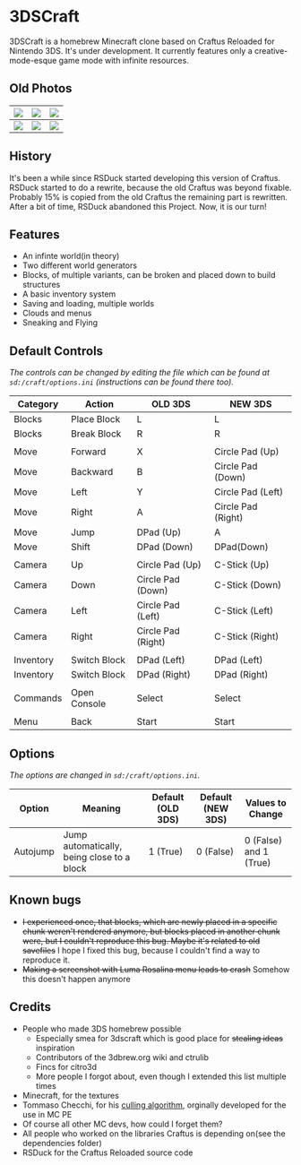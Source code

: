 # 3DSCraft

3DSCraft is a homebrew Minecraft clone based on Craftus Reloaded for Nintendo 3DS. It's under development. It currently features only a creative-mode-esque game mode with infinite resources.

## Old Photos
![](https://raw.githubusercontent.com/wiki/RSDuck/craftus_reloaded/screenshots/15t.png)|![](https://raw.githubusercontent.com/wiki/RSDuck/craftus_reloaded/screenshots/17t.png)|![](https://raw.githubusercontent.com/wiki/RSDuck/craftus_reloaded/screenshots/16t.png)
----|----|----
![](https://raw.githubusercontent.com/wiki/RSDuck/craftus_reloaded/screenshots/15b.png)|![](https://raw.githubusercontent.com/wiki/RSDuck/craftus_reloaded/screenshots/17b.png)|![](https://raw.githubusercontent.com/wiki/RSDuck/craftus_reloaded/screenshots/16b.png)

## History

It's been a while since RSDuck started developing this version of Craftus. RSDuck started to do a rewrite, because the old Craftus was beyond fixable. Probably 15% is copied from the old Craftus the remaining part is rewritten. After a bit of time, RSDuck abandoned this Project. Now, it is our turn!

## Features

* An infinte world(in theory)
* Two different world generators
* Blocks, of multiple variants, can be broken and placed down to build structures
* A basic inventory system
* Saving and loading, multiple worlds
* Clouds and menus
* Sneaking and Flying

## Default Controls

_The controls can be changed by editing the file which can be found at `sd:/craft/options.ini` (instructions can be found there too)._

| Category | Action | OLD 3DS | NEW 3DS            |
| ------------- | ------------- | ------------- |--------------------|
| Blocks | Place Block | L | L                  |
| Blocks | Break Block | R | R                  |
|  |  |  |                    |
| Move | Forward | X | Circle Pad (Up)    |
| Move | Backward | B | Circle Pad (Down)  |
| Move | Left | Y | Circle Pad (Left)  |
| Move | Right | A | Circle Pad (Right) |
| Move | Jump | DPad (Up) | A                  |
| Move | Shift | DPad (Down) | DPad(Down)         |
|  |  |  |                    |
| Camera | Up | Circle Pad (Up) | C-Stick (Up)       |
| Camera | Down | Circle Pad (Down) | C-Stick (Down)     |
| Camera | Left | Circle Pad (Left) | C-Stick (Left)     |
| Camera | Right | Circle Pad (Right) | C-Stick (Right)    |
|  |  |  |                    |
| Inventory | Switch Block | DPad (Left) | DPad (Left)        |
| Inventory | Switch Block | DPad (Right) | DPad (Right)       |
|  |  |  |                    |
| Commands | Open Console | Select | Select             |
|  |  |  |                    |
| Menu | Back | Start | Start              |

## Options

_The options are changed in `sd:/craft/options.ini`._

| Option | Meaning | Default (OLD 3DS) | Default (NEW 3DS) | Values to Change |
| ------------- | ------------- | ------------- | ------------- | ------------- |
| Autojump | Jump automatically, being close to a block | 1 (True) | 0 (False) | 0 (False) and 1 (True) |

## Known bugs

* ~~I experienced once, that blocks, which are newly placed in a specific chunk weren't rendered anymore, but blocks placed in another chunk were, but I couldn't reproduce this bug. Maybe it's related to old savefiles~~ I hope I fixed this bug, because I couldn't find a way to reproduce it.
* ~~Making a screenshot with Luma Rosalina menu leads to crash~~ Somehow this doesn't happen anymore

## Credits
* People who made 3DS homebrew possible
    * Especially smea for 3dscraft which is good place for ~~stealing ideas~~ inspiration
    * Contributors of the 3dbrew.org wiki and ctrulib
    * Fincs for citro3d
    * More people I forgot about, even though I extended this list multiple times
* Minecraft, for the textures
* Tommaso Checchi, for his [culling algorithm](https://tomcc.github.io/2014/08/31/visibility-1.html), orginally developed for the use in MC PE
* Of course all other MC devs, how could I forget them?
* All people who worked on the libraries Craftus is depending on(see the dependencies folder)
* RSDuck for the Craftus Reloaded source code